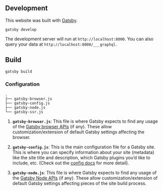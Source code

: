 ## Development

This website was built with [Gatsby](./GATSBY.md).

    gatsby develop

The development server will run at `http://localhost:8000`.
You can also query your data at `http://localhost:8000/___graphql`.

## Build

    gatsby build

### Configuration

    .
    ├── gatsby-browser.js
    ├── gatsby-config.js
    ├── gatsby-node.js
    └── gatsby-ssr.js

1.  **`gatsby-browser.js`**: This file is where Gatsby expects to find any usage of the [Gatsby browser APIs](https://www.gatsbyjs.org/docs/browser-apis/) (if any). These allow customization/extension of default Gatsby settings affecting the browser.

2.  **`gatsby-config.js`**: This is the main configuration file for a Gatsby site. This is where you can specify information about your site (metadata) like the site title and description, which Gatsby plugins you’d like to include, etc. (Check out the [config docs](https://www.gatsbyjs.org/docs/gatsby-config/) for more detail).

3.  **`gatsby-node.js`**: This file is where Gatsby expects to find any usage of the [Gatsby Node APIs](https://www.gatsbyjs.org/docs/node-apis/) (if any). These allow customization/extension of default Gatsby settings affecting pieces of the site build process.
